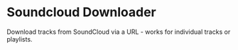 # Soundcloud Downloader

Download tracks from SoundCloud via a URL - works for individual tracks or playlists.